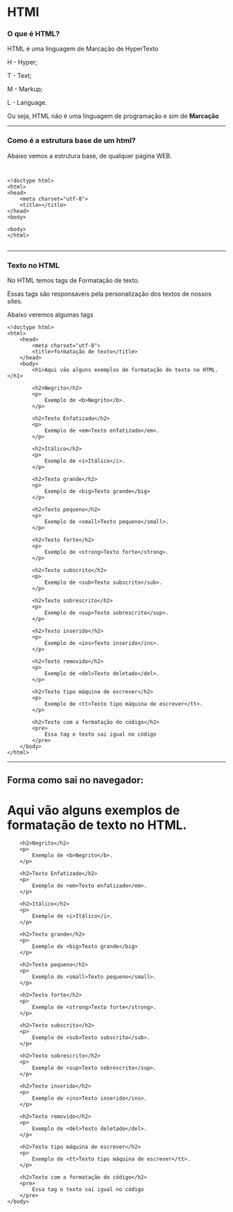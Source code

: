 # HTMl
### O que é HTML?
HTML é uma linguagem de Marcação de HyperTexto

H - Hyper;

T - Text;

M - Markup;

L - Language.

Ou seja, HTML não é uma linguagem de programação e sim de **Marcação**

***
### Como é a estrutura base de um html?

Abaixo vemos a estrutura base, de qualquer página WEB.

```


<!doctype html>
<html>
<head>
	<meta charset="utf-8">
	<title></title>
</head>
<body>

<body>
</html>


```

***
### Texto no HTML

No HTML temos tags de Formatação de texto. 

Essas tags são responsaveis pela personalização dos textos de nossos sites.

Abaixo veremos algumas tags

```
<!doctype html>
<html>
    <head>
        <meta charset="utf-8">
        <title>formatação de texto</title>
    </head>
    <body>
        <h1>Aqui vão alguns exemplos de formatação de texto no HTML.</h1>

        <h2>Negrito</h2>
        <p>
            Exemplo de <b>Negrito</b>.
        </p>
        
        <h2>Texto Enfatizado</h2>
        <p>
            Exemplo de <em>Texto enfatizado</em>.
        </p>
        
        <h2>Itálico</h2>            
        <p>
            Exemplo de <i>Itálico</i>.
        </p>
            
        <h2>Texto grande</h2>
        <p>
            Exemplo de <big>Texto grande</big>
        </p>

        <h2>Texto pequeno</h2>
        <p>
            Exemplo de <small>Texto pequeno</small>.
        </p>

        <h2>Texto forte</h2>
        <p>
            Exemplo de <strong>Texto forte</strong>.
        </p>

        <h2>Texto subscrito</h2>
        <p>
            Exemplo de <sub>Texto subscrito</sub>.
        </p>

        <h2>Texto sobrescrito</h2>
        <p>
            Exemplo de <sup>Texto sobrescrito</sup>.
        </p>

        <h2>Texto inserido</h2>
        <p>
            Exemplo de <ins>Texto inserido</ins>.
        </p>

        <h2>Texto removido</h2>
        <p>
            Exemplo de <del>Texto deletado</del>.
        </p>

        <h2>Texto tipo máquina de escrever</h2>
        <p>
            Exemplo de <tt>Texto tipo máquina de escrever</tt>.
        </p>

        <h2>Texto com a formatação do código</h2>
        <pre>
            Essa tag o texto sai igual no código
        </pre>
    </body>
</html>
```
***
## Forma como sai no navegador:

<html>
    <head>
        <meta charset="utf-8">
        <title>formatação de texto</title>
    </head>
    <body>
        <h1>Aqui vão alguns exemplos de formatação de texto no HTML.</h1>

        <h2>Negrito</h2>
        <p>
            Exemplo de <b>Negrito</b>.
        </p>
        
        <h2>Texto Enfatizado</h2>
        <p>
            Exemplo de <em>Texto enfatizado</em>.
        </p>
        
        <h2>Itálico</h2>            
        <p>
            Exemplo de <i>Itálico</i>.
        </p>
            
        <h2>Texto grande</h2>
        <p>
            Exemplo de <big>Texto grande</big>
        </p>

        <h2>Texto pequeno</h2>
        <p>
            Exemplo de <small>Texto pequeno</small>.
        </p>

        <h2>Texto forte</h2>
        <p>
            Exemplo de <strong>Texto forte</strong>.
        </p>

        <h2>Texto subscrito</h2>
        <p>
            Exemplo de <sub>Texto subscrito</sub>.
        </p>

        <h2>Texto sobrescrito</h2>
        <p>
            Exemplo de <sup>Texto sobrescrito</sup>.
        </p>

        <h2>Texto inserido</h2>
        <p>
            Exemplo de <ins>Texto inserido</ins>.
        </p>

        <h2>Texto removido</h2>
        <p>
            Exemplo de <del>Texto deletado</del>.
        </p>

        <h2>Texto tipo máquina de escrever</h2>
        <p>
            Exemplo de <tt>Texto tipo máquina de escrever</tt>.
        </p>

        <h2>Texto com a formatação do código</h2>
        <pre>
            Essa tag o texto sai igual no código
        </pre>
    </body>
</html>